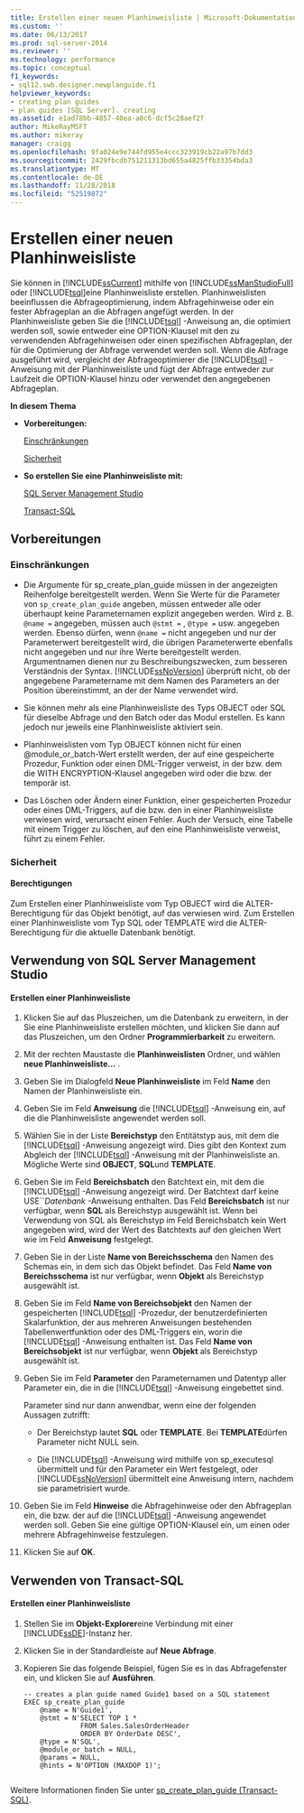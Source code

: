 ```yaml
---
title: Erstellen einer neuen Planhinweisliste | Microsoft-Dokumentation
ms.custom: ''
ms.date: 06/13/2017
ms.prod: sql-server-2014
ms.reviewer: ''
ms.technology: performance
ms.topic: conceptual
f1_keywords:
- sql12.swb.designer.newplanguide.f1
helpviewer_keywords:
- creating plan guides
- plan guides [SQL Server]. creating
ms.assetid: e1ad78bb-4857-40ea-a0c6-dcf5c28aef2f
author: MikeRayMSFT
ms.author: mikeray
manager: craigg
ms.openlocfilehash: 9fa024e9e744fd955e4ccc323919cb22a97b7dd3
ms.sourcegitcommit: 2429fbcdb751211313bd655a4825ffb33354bda3
ms.translationtype: MT
ms.contentlocale: de-DE
ms.lasthandoff: 11/28/2018
ms.locfileid: "52519872"
---
```

# <a name="create-a-new-plan-guide"></a>Erstellen einer neuen Planhinweisliste
  Sie können in [!INCLUDE[ssCurrent](../../includes/sscurrent-md.md)] mithilfe von [!INCLUDE[ssManStudioFull](../../includes/ssmanstudiofull-md.md)] oder [!INCLUDE[tsql](../../includes/tsql-md.md)]eine Planhinweisliste erstellen. Planhinweislisten beeinflussen die Abfrageoptimierung, indem Abfragehinweise oder ein fester Abfrageplan an die Abfragen angefügt werden. In der Planhinweisliste geben Sie die [!INCLUDE[tsql](../../includes/tsql-md.md)] -Anweisung an, die optimiert werden soll, sowie entweder eine OPTION-Klausel mit den zu verwendenden Abfragehinweisen oder einen spezifischen Abfrageplan, der für die Optimierung der Abfrage verwendet werden soll. Wenn die Abfrage ausgeführt wird, vergleicht der Abfrageoptimierer die [!INCLUDE[tsql](../../includes/tsql-md.md)] -Anweisung mit der Planhinweisliste und fügt der Abfrage entweder zur Laufzeit die OPTION-Klausel hinzu oder verwendet den angegebenen Abfrageplan.  
  
 **In diesem Thema**  
  
-   **Vorbereitungen:**  
  
     [Einschränkungen](#Restrictions)  
  
     [Sicherheit](#Security)  
  
-   **So erstellen Sie eine Planhinweisliste mit:**  
  
     [SQL Server Management Studio](#SSMSProcedure)  
  
     [Transact-SQL](#TsqlProcedure)  
  
##  <a name="BeforeYouBegin"></a> Vorbereitungen  
  
###  <a name="Restrictions"></a> Einschränkungen  
  
-   Die Argumente für sp_create_plan_guide müssen in der angezeigten Reihenfolge bereitgestellt werden. Wenn Sie Werte für die Parameter von `sp_create_plan_guide` angeben, müssen entweder alle oder überhaupt keine Parameternamen explizit angegeben werden. Wird z. B. `@name =` angegeben, müssen auch `@stmt =` , `@type =` usw. angegeben werden. Ebenso dürfen, wenn `@name =` nicht angegeben und nur der Parameterwert bereitgestellt wird, die übrigen Parameterwerte ebenfalls nicht angegeben und nur ihre Werte bereitgestellt werden. Argumentnamen dienen nur zu Beschreibungszwecken, zum besseren Verständnis der Syntax. [!INCLUDE[ssNoVersion](../../includes/ssnoversion-md.md)] überprüft nicht, ob der angegebene Parametername mit dem Namen des Parameters an der Position übereinstimmt, an der der Name verwendet wird.  
  
-   Sie können mehr als eine Planhinweisliste des Typs OBJECT oder SQL für dieselbe Abfrage und den Batch oder das Modul erstellen. Es kann jedoch nur jeweils eine Planhinweisliste aktiviert sein.  
  
-   Planhinweislisten vom Typ OBJECT können nicht für einen @module_or_batch-Wert erstellt werden, der auf eine gespeicherte Prozedur, Funktion oder einen DML-Trigger verweist, in der bzw. dem die WITH ENCRYPTION-Klausel angegeben wird oder die bzw. der temporär ist.  
  
-   Das Löschen oder Ändern einer Funktion, einer gespeicherten Prozedur oder eines DML-Triggers, auf die bzw. den in einer Planhinweisliste verwiesen wird, verursacht einen Fehler. Auch der Versuch, eine Tabelle mit einem Trigger zu löschen, auf den eine Planhinweisliste verweist, führt zu einem Fehler.  
  
###  <a name="Security"></a> Sicherheit  
  
####  <a name="Permissions"></a> Berechtigungen  
 Zum Erstellen einer Planhinweisliste vom Typ OBJECT wird die ALTER-Berechtigung für das Objekt benötigt, auf das verwiesen wird. Zum Erstellen einer Planhinweisliste vom Typ SQL oder TEMPLATE wird die ALTER-Berechtigung für die aktuelle Datenbank benötigt.  
  
##  <a name="SSMSProcedure"></a> Verwendung von SQL Server Management Studio  
  
#### <a name="to-create-a-plan-guide"></a>Erstellen einer Planhinweisliste  
  
1.  Klicken Sie auf das Pluszeichen, um die Datenbank zu erweitern, in der Sie eine Planhinweisliste erstellen möchten, und klicken Sie dann auf das Pluszeichen, um den Ordner **Programmierbarkeit** zu erweitern.  
  
2.  Mit der rechten Maustaste die **Planhinweislisten** Ordner, und wählen **neue Planhinweisliste...** .  
  
3.  Geben Sie im Dialogfeld **Neue Planhinweisliste** im Feld **Name** den Namen der Planhinweisliste ein.  
  
4.  Geben Sie im Feld **Anweisung** die [!INCLUDE[tsql](../../includes/tsql-md.md)] -Anweisung ein, auf die die Planhinweisliste angewendet werden soll.  
  
5.  Wählen Sie in der Liste **Bereichstyp** den Entitätstyp aus, mit dem die [!INCLUDE[tsql](../../includes/tsql-md.md)] -Anweisung angezeigt wird. Dies gibt den Kontext zum Abgleich der [!INCLUDE[tsql](../../includes/tsql-md.md)] -Anweisung mit der Planhinweisliste an. Mögliche Werte sind **OBJECT**, **SQL**und **TEMPLATE**.  
  
6.  Geben Sie im Feld **Bereichsbatch** den Batchtext ein, mit dem die [!INCLUDE[tsql](../../includes/tsql-md.md)] -Anweisung angezeigt wird. Der Batchtext darf keine USE``*Datenbank* -Anweisung enthalten. Das Feld **Bereichsbatch** ist nur verfügbar, wenn **SQL** als Bereichstyp ausgewählt ist. Wenn bei Verwendung von SQL als Bereichstyp im Feld Bereichsbatch kein Wert angegeben wird, wird der Wert des Batchtexts auf den gleichen Wert wie im Feld **Anweisung** festgelegt.  
  
7.  Geben Sie in der Liste **Name von Bereichsschema** den Namen des Schemas ein, in dem sich das Objekt befindet. Das Feld **Name von Bereichsschema** ist nur verfügbar, wenn **Objekt** als Bereichstyp ausgewählt ist.  
  
8.  Geben Sie im Feld **Name von Bereichsobjekt** den Namen der gespeicherten [!INCLUDE[tsql](../../includes/tsql-md.md)] -Prozedur, der benutzerdefinierten Skalarfunktion, der aus mehreren Anweisungen bestehenden Tabellenwertfunktion oder des DML-Triggers ein, worin die [!INCLUDE[tsql](../../includes/tsql-md.md)] -Anweisung enthalten ist. Das Feld **Name von Bereichsobjekt** ist nur verfügbar, wenn **Objekt** als Bereichstyp ausgewählt ist.  
  
9. Geben Sie im Feld **Parameter** den Parameternamen und Datentyp aller Parameter ein, die in die [!INCLUDE[tsql](../../includes/tsql-md.md)] -Anweisung eingebettet sind.  
  
     Parameter sind nur dann anwendbar, wenn eine der folgenden Aussagen zutrifft:  
  
    -   Der Bereichstyp lautet **SQL** oder **TEMPLATE**. Bei **TEMPLATE**dürfen Parameter nicht NULL sein.  
  
    -   Die [!INCLUDE[tsql](../../includes/tsql-md.md)] -Anweisung wird mithilfe von sp_executesql übermittelt und für den Parameter ein Wert festgelegt, oder [!INCLUDE[ssNoVersion](../../includes/ssnoversion-md.md)] übermittelt eine Anweisung intern, nachdem sie parametrisiert wurde.  
  
10. Geben Sie im Feld **Hinweise** die Abfragehinweise oder den Abfrageplan ein, die bzw. der auf die [!INCLUDE[tsql](../../includes/tsql-md.md)] -Anweisung angewendet werden soll. Geben Sie eine gültige OPTION-Klausel ein, um einen oder mehrere Abfragehinweise festzulegen.  
  
11. Klicken Sie auf **OK**.  
  
##  <a name="TsqlProcedure"></a> Verwenden von Transact-SQL  
  
#### <a name="to-create-a-plan-guide"></a>Erstellen einer Planhinweisliste  
  
1.  Stellen Sie im **Objekt-Explorer**eine Verbindung mit einer [!INCLUDE[ssDE](../../includes/ssde-md.md)]-Instanz her.  
  
2.  Klicken Sie in der Standardleiste auf **Neue Abfrage**.  
  
3.  Kopieren Sie das folgende Beispiel, fügen Sie es in das Abfragefenster ein, und klicken Sie auf **Ausführen**.  
  
    ```  
    -- creates a plan guide named Guide1 based on a SQL statement  
    EXEC sp_create_plan_guide   
        @name = N'Guide1',   
        @stmt = N'SELECT TOP 1 *   
                  FROM Sales.SalesOrderHeader   
                  ORDER BY OrderDate DESC',   
        @type = N'SQL',  
        @module_or_batch = NULL,   
        @params = NULL,   
        @hints = N'OPTION (MAXDOP 1)';  
  
    ```  
  
 Weitere Informationen finden Sie unter [sp_create_plan_guide &#40;Transact-SQL&#41;](/sql/relational-databases/system-stored-procedures/sp-create-plan-guide-transact-sql).  
  
  
